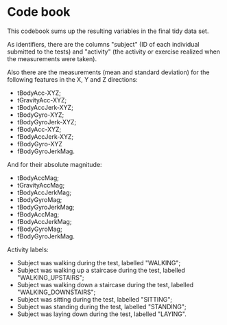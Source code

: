 # Code book

This codebook sums up the resulting variables in the final tidy data set.

As identifiers, there are the columns "subject" (ID of each individual submitted to the tests) and "activity" (the activity or exercise realized when the measurements were taken).

Also there are the measurements (mean and standard deviation) for the following features in the X, Y and Z directions:
- tBodyAcc-XYZ;
- tGravityAcc-XYZ;
- tBodyAccJerk-XYZ;
- tBodyGyro-XYZ;
- tBodyGyroJerk-XYZ;
- fBodyAcc-XYZ;
- fBodyAccJerk-XYZ;
- fBodyGyro-XYZ
- fBodyGyroJerkMag.

And for their absolute magnitude:
- tBodyAccMag;
- tGravityAccMag;
- tBodyAccJerkMag;
- tBodyGyroMag;
- tBodyGyroJerkMag;
- fBodyAccMag;
- fBodyAccJerkMag;
- fBodyGyroMag;
- fBodyGyroJerkMag.


Activity labels:
- Subject was walking during the test, labelled "WALKING";
- Subject was walking up a staircase during the test, labelled "WALKING_UPSTAIRS";
- Subject was walking down a staircase during the test, labelled "WALKING_DOWNSTAIRS";
- Subject was sitting during the test, labelled "SITTING";
- Subject was standing during the test, labelled "STANDING";
- Subject was laying down during the test, labelled "LAYING".
